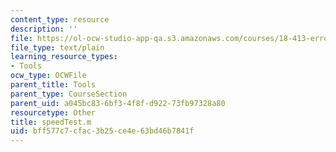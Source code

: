 ```yaml
---
content_type: resource
description: ''
file: https://ol-ocw-studio-app-qa.s3.amazonaws.com/courses/18-413-error-correcting-codes-laboratory-spring-2004/bff577c7cfac3b25ce4e63bd46b7841f_speedTest.m
file_type: text/plain
learning_resource_types:
- Tools
ocw_type: OCWFile
parent_title: Tools
parent_type: CourseSection
parent_uid: a045bc83-6bf3-4f8f-d922-73fb97328a80
resourcetype: Other
title: speedTest.m
uid: bff577c7-cfac-3b25-ce4e-63bd46b7841f
---
```


